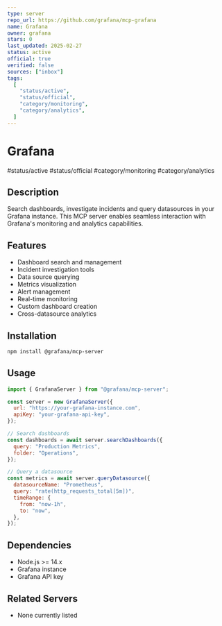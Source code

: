 ```yaml
---
type: server
repo_url: https://github.com/grafana/mcp-grafana
name: Grafana
owner: grafana
stars: 0
last_updated: 2025-02-27
status: active
official: true
verified: false
sources: ["inbox"]
tags:
  [
    "status/active",
    "status/official",
    "category/monitoring",
    "category/analytics",
  ]
---
```


# Grafana

#status/active #status/official #category/monitoring #category/analytics

## Description

Search dashboards, investigate incidents and query datasources in your Grafana instance. This MCP server enables seamless interaction with Grafana's monitoring and analytics capabilities.

## Features

- Dashboard search and management
- Incident investigation tools
- Data source querying
- Metrics visualization
- Alert management
- Real-time monitoring
- Custom dashboard creation
- Cross-datasource analytics

## Installation

```bash
npm install @grafana/mcp-server
```

## Usage

```javascript
import { GrafanaServer } from "@grafana/mcp-server";

const server = new GrafanaServer({
  url: "https://your-grafana-instance.com",
  apiKey: "your-grafana-api-key",
});

// Search dashboards
const dashboards = await server.searchDashboards({
  query: "Production Metrics",
  folder: "Operations",
});

// Query a datasource
const metrics = await server.queryDatasource({
  datasourceName: "Prometheus",
  query: "rate(http_requests_total[5m])",
  timeRange: {
    from: "now-1h",
    to: "now",
  },
});
```

## Dependencies

- Node.js >= 14.x
- Grafana instance
- Grafana API key

## Related Servers

- None currently listed
